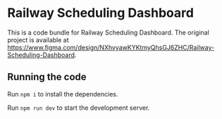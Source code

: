 
  # Railway Scheduling Dashboard

  This is a code bundle for Railway Scheduling Dashboard. The original project is available at https://www.figma.com/design/NXhvyawKYKtmyQhsGJ6ZHC/Railway-Scheduling-Dashboard.

  ## Running the code

  Run `npm i` to install the dependencies.

  Run `npm run dev` to start the development server.
  